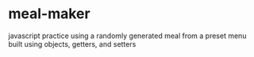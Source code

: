 # meal-maker
javascript practice using a randomly generated meal from a preset menu built using objects, getters, and setters

